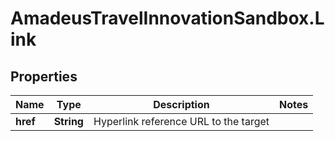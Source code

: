 # AmadeusTravelInnovationSandbox.Link

## Properties
Name | Type | Description | Notes
------------ | ------------- | ------------- | -------------
**href** | **String** | Hyperlink reference URL to the target | 


